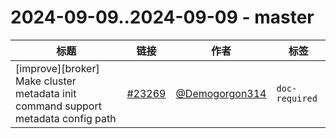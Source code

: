 # 2024-09-09..2024-09-09 - master
| 标题 | 链接 | 作者 | 标签 |
| - | :--: | :--: | - |
| [improve][broker] Make cluster metadata init command support metadata config path | [#23269](https://github.com/apache/pulsar/pull/23269) | [@Demogorgon314](https://github.com/Demogorgon314) | `doc-required`  | 
